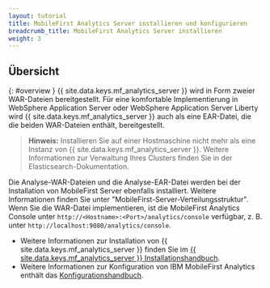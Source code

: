 ```yaml
---
layout: tutorial
title: MobileFirst Analytics Server installieren und konfigurieren
breadcrumb_title: MobileFirst Analytics Server installieren
weight: 3
---
```

<!-- NLS_CHARSET=UTF-8 -->
## Übersicht
{: #overview }
{{ site.data.keys.mf_analytics_server }} wird in Form zweier WAR-Dateien bereitgestellt. Für eine komfortable Implementierung in
WebSphere Application Server
oder WebSphere Application Server Liberty
wird {{ site.data.keys.mf_analytics_server }} auch als eine EAR-Datei, die die beiden WAR-Dateien enthält,
bereitgestellt.

> **Hinweis:** Installieren Sie auf einer Hostmaschine nicht mehr als eine Instanz von
{{ site.data.keys.mf_analytics_server }}. Weitere Informationen zur Verwaltung Ihres Clusters
finden Sie in der Elasticsearch-Dokumentation. 

Die Analyse-WAR-Dateien und die Analyse-EAR-Datei werden bei der Installation von
MobileFirst Server ebenfalls installiert.
Weitere Informationen finden Sie unter "MobileFirst-Server-Verteilungsstruktur". Wenn Sie die WAR-Datei implementieren, ist die MobileFirst Analytics Console unter `http://<Hostname>:<Port>/analytics/console` verfügbar, z. B. unter `http://localhost:9080/analytics/console`.

* Weitere Informationen zur Installation von
{{ site.data.keys.mf_analytics_server }} finden Sie im
[{{ site.data.keys.mf_analytics_server }} Installationshandbuch](installation).
* Weitere Informationen zur Konfiguration von IBM MobileFirst Analytics enthält das
[Konfigurationshandbuch](configuration).

